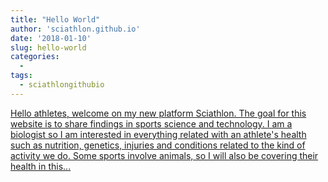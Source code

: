 ```yaml
---
title: "Hello World"
author: 'sciathlon.github.io'
date: '2018-01-10'
slug: hello-world
categories:
  - 
tags:
  - sciathlongithubio
---
```


[Hello athletes, welcome on my new platform Sciathlon. The goal for this website is to share findings in sports science and technology. I am a biologist so I am interested in everything related with an athlete's health such as nutrition, genetics, injuries and conditions related to the kind of activity we do. Some sports involve animals, so I will also be covering their health in this...<click to read more>](https://Sciathlon.github.io/post/hello-world/)

